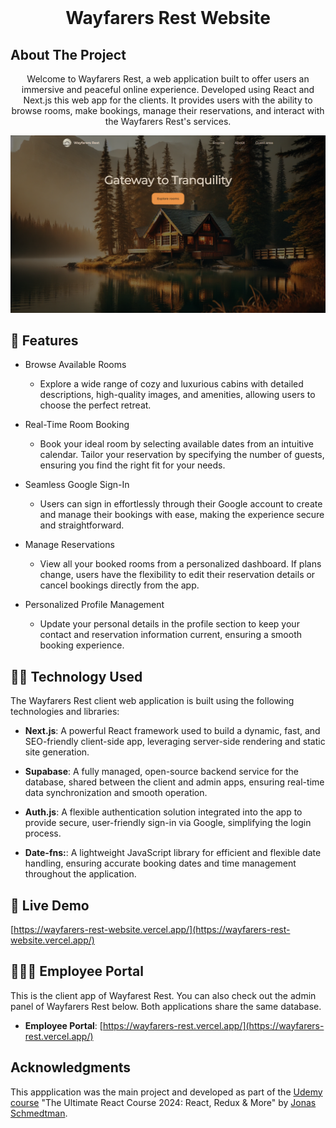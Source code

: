 <!-- PROJECT LOGO -->
<br />
<h1 align="center">Wayfarers Rest Website</h1>

<!-- ABOUT THE PROJECT -->

## About The Project

<p align="center">
Welcome to Wayfarers Rest, a web application built to offer users an immersive and peaceful online experience. Developed using React and Next.js this web app for the clients. It provides users with the ability to browse rooms, make bookings, manage their reservations, and interact with the Wayfarers Rest's services.
</p>

![Screenshot](/public/home.png)

<!-- APPLICATION'S FEATURES -->

## 📝 Features

- Browse Available Rooms

  - Explore a wide range of cozy and luxurious cabins with detailed descriptions, high-quality images, and amenities, allowing users to choose the perfect retreat.

- Real-Time Room Booking

  - Book your ideal room by selecting available dates from an intuitive calendar. Tailor your reservation by specifying the number of guests, ensuring you find the right fit for your needs.

- Seamless Google Sign-In

  - Users can sign in effortlessly through their Google account to create and manage their bookings with ease, making the experience secure and straightforward.

- Manage Reservations

  - View all your booked rooms from a personalized dashboard. If plans change, users have the flexibility to edit their reservation details or cancel bookings directly from the app.

- Personalized Profile Management

  - Update your personal details in the profile section to keep your contact and reservation information current, ensuring a smooth booking experience.

<!-- TECHNOLOGY USED -->

## 👨‍💻 Technology Used

The Wayfarers Rest client web application is built using the following technologies and libraries:

- **Next.js**: A powerful React framework used to build a dynamic, fast, and SEO-friendly client-side app, leveraging server-side rendering and static site generation.

- **Supabase**: A fully managed, open-source backend service for the database, shared between the client and admin apps, ensuring real-time data synchronization and smooth operation.

- **Auth.js**: A flexible authentication solution integrated into the app to provide secure, user-friendly sign-in via Google, simplifying the login process.

- **Date-fns:**: A lightweight JavaScript library for efficient and flexible date handling, ensuring accurate booking dates and time management throughout the application.

<!-- LIVE DEMO -->

## 🚀 Live Demo

[https://wayfarers-rest-website.vercel.app/](https://wayfarers-rest-website.vercel.app/)

<!-- ADMIN -->

## 👨🏻‍💼 Employee Portal

This is the client app of Wayfarest Rest. You can also check out the admin panel of Wayfarers Rest below. Both applications share the same database.

- **Employee Portal**: [https://wayfarers-rest.vercel.app/](https://wayfarers-rest.vercel.app/)

<!-- ACKNOWLEDGEMENTS -->

## Acknowledgments

This appplication was the main project and developed as part of the [Udemy course](https://www.udemy.com/course/the-ultimate-react-course) "The Ultimate React Course 2024: React, Redux & More" by [Jonas Schmedtman](https://twitter.com/jonasschmedtman).
